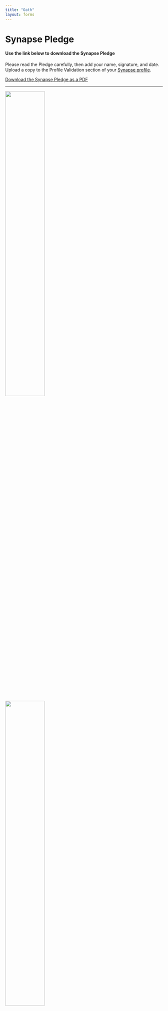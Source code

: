 ```yaml
---
title: "Oath"
layout: forms
---
```


# Synapse Pledge

#### Use the link below to download the Synapse Pledge
Please read the Pledge carefully, then add your name, signature, and date. Upload a copy to the Profile Validation section of your [Synapse profile](https://www.synapse.org/#!Profile:v/settings).


[Download the Synapse Pledge as a PDF](/assets/downloads/SynapsePledge.pdf)

____


<image style="width: 50%;" img src="/assets/images/SynapsePledge-Page1.png">
<image style="width: 50%;" img src="/assets/images/SynapsePledge-Page2.png">  


____


